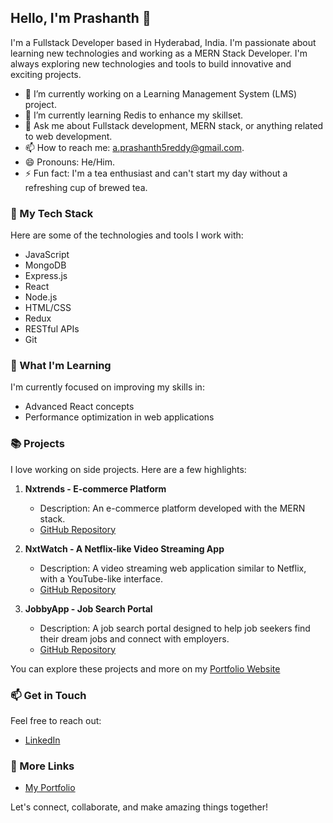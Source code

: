 ## Hello, I'm Prashanth 👋

I'm a Fullstack Developer based in Hyderabad, India. I'm passionate about learning new technologies and working as a MERN Stack Developer. I'm always exploring new technologies and tools to build innovative and exciting projects.

- 🔭 I’m currently working on a Learning Management System (LMS) project.
- 🌱 I’m currently learning Redis to enhance my skillset.
- 💬 Ask me about Fullstack development, MERN stack, or anything related to web development.
- 📫 How to reach me: [a.prashanth5reddy@gmail.com](mailto:a.prashanth5reddy@gmail.com).
- 😄 Pronouns: He/Him.
- ⚡ Fun fact: I'm a tea enthusiast and can't start my day without a refreshing cup of brewed tea.

### 🚀 My Tech Stack

Here are some of the technologies and tools I work with:

- JavaScript
- MongoDB
- Express.js
- React
- Node.js
- HTML/CSS
- Redux
- RESTful APIs
- Git

### 🌱 What I'm Learning

I'm currently focused on improving my skills in:

- Advanced React concepts
- Performance optimization in web applications

### 📚 Projects

I love working on side projects. Here are a few highlights:

1. **Nxtrends - E-commerce Platform**
   - Description: An e-commerce platform developed with the MERN stack.
   - [GitHub Repository](https://github.com/prashanthkumarreddyA/user-frontend-code.git)

2. **NxtWatch - A Netflix-like Video Streaming App**
   - Description: A video streaming web application similar to Netflix, with a YouTube-like interface.
   - [GitHub Repository](https://github.com/prashanthkumarreddyA/NxtWatch-Like-YouTube.git)

3. **JobbyApp - Job Search Portal**
   - Description: A job search portal designed to help job seekers find their dream jobs and connect with employers.
   - [GitHub Repository](https://github.com/prashanthkumarreddyA/jobbyApp.git)
  
You can explore these projects and more on my [Portfolio Website](https://prashanth-reddy-portfolio.netlify.app/)

### 📫 Get in Touch

Feel free to reach out:

- [LinkedIn](https://www.linkedin.com/in/prashanth-kumar-reddy-addula-656509198/)

### 🔗 More Links

- [My Portfolio](https://prashanth-reddy-portfolio.netlify.app/)

Let's connect, collaborate, and make amazing things together!
